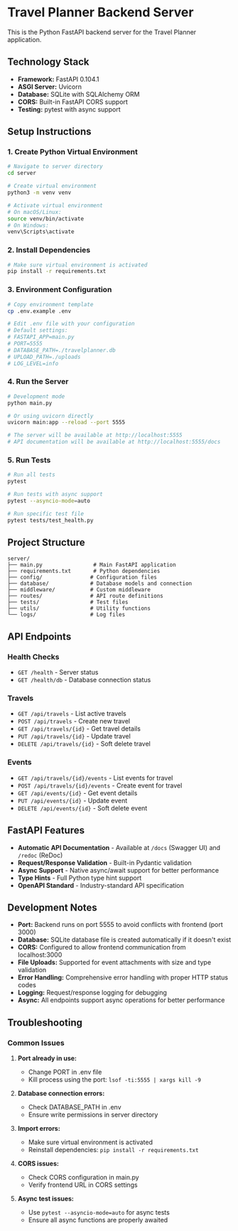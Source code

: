 # Travel Planner Backend Server

This is the Python FastAPI backend server for the Travel Planner application.

## Technology Stack
- **Framework:** FastAPI 0.104.1
- **ASGI Server:** Uvicorn
- **Database:** SQLite with SQLAlchemy ORM
- **CORS:** Built-in FastAPI CORS support
- **Testing:** pytest with async support

## Setup Instructions

### 1. Create Python Virtual Environment
```bash
# Navigate to server directory
cd server

# Create virtual environment
python3 -m venv venv

# Activate virtual environment
# On macOS/Linux:
source venv/bin/activate
# On Windows:
venv\Scripts\activate
```

### 2. Install Dependencies
```bash
# Make sure virtual environment is activated
pip install -r requirements.txt
```

### 3. Environment Configuration
```bash
# Copy environment template
cp .env.example .env

# Edit .env file with your configuration
# Default settings:
# FASTAPI_APP=main.py
# PORT=5555
# DATABASE_PATH=./travelplanner.db
# UPLOAD_PATH=./uploads
# LOG_LEVEL=info
```

### 4. Run the Server
```bash
# Development mode
python main.py

# Or using uvicorn directly
uvicorn main:app --reload --port 5555

# The server will be available at http://localhost:5555
# API documentation will be available at http://localhost:5555/docs
```

### 5. Run Tests
```bash
# Run all tests
pytest

# Run tests with async support
pytest --asyncio-mode=auto

# Run specific test file
pytest tests/test_health.py
```

## Project Structure
```
server/
├── main.py                # Main FastAPI application
├── requirements.txt       # Python dependencies
├── config/               # Configuration files
├── database/             # Database models and connection
├── middleware/           # Custom middleware
├── routes/               # API route definitions
├── tests/                # Test files
├── utils/                # Utility functions
└── logs/                 # Log files
```

## API Endpoints

### Health Checks
- `GET /health` - Server status
- `GET /health/db` - Database connection status

### Travels
- `GET /api/travels` - List active travels
- `POST /api/travels` - Create new travel
- `GET /api/travels/{id}` - Get travel details
- `PUT /api/travels/{id}` - Update travel
- `DELETE /api/travels/{id}` - Soft delete travel

### Events
- `GET /api/travels/{id}/events` - List events for travel
- `POST /api/travels/{id}/events` - Create event for travel
- `GET /api/events/{id}` - Get event details
- `PUT /api/events/{id}` - Update event
- `DELETE /api/events/{id}` - Soft delete event

## FastAPI Features

- **Automatic API Documentation** - Available at `/docs` (Swagger UI) and `/redoc` (ReDoc)
- **Request/Response Validation** - Built-in Pydantic validation
- **Async Support** - Native async/await support for better performance
- **Type Hints** - Full Python type hint support
- **OpenAPI Standard** - Industry-standard API specification

## Development Notes

- **Port:** Backend runs on port 5555 to avoid conflicts with frontend (port 3000)
- **Database:** SQLite database file is created automatically if it doesn't exist
- **CORS:** Configured to allow frontend communication from localhost:3000
- **File Uploads:** Supported for event attachments with size and type validation
- **Error Handling:** Comprehensive error handling with proper HTTP status codes
- **Logging:** Request/response logging for debugging
- **Async:** All endpoints support async operations for better performance

## Troubleshooting

### Common Issues

1. **Port already in use:**
   - Change PORT in .env file
   - Kill process using the port: `lsof -ti:5555 | xargs kill -9`

2. **Database connection errors:**
   - Check DATABASE_PATH in .env
   - Ensure write permissions in server directory

3. **Import errors:**
   - Make sure virtual environment is activated
   - Reinstall dependencies: `pip install -r requirements.txt`

4. **CORS issues:**
   - Check CORS configuration in main.py
   - Verify frontend URL in CORS settings

5. **Async test issues:**
   - Use `pytest --asyncio-mode=auto` for async tests
   - Ensure all async functions are properly awaited
